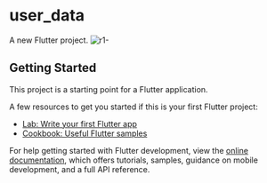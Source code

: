 # user_data

A new Flutter project.
![r1-](https://user-images.githubusercontent.com/115440899/217247010-7fd265de-ba4d-4576-892d-48a78afd110e.png)

## Getting Started

This project is a starting point for a Flutter application.

A few resources to get you started if this is your first Flutter project:

- [Lab: Write your first Flutter app](https://docs.flutter.dev/get-started/codelab)
- [Cookbook: Useful Flutter samples](https://docs.flutter.dev/cookbook)

For help getting started with Flutter development, view the
[online documentation](https://docs.flutter.dev/), which offers tutorials,
samples, guidance on mobile development, and a full API reference.
